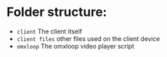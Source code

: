 # Folder structure:
* `client` The client itself
* `client files` other files used on the client device
* `omxloop` The omxloop video player script